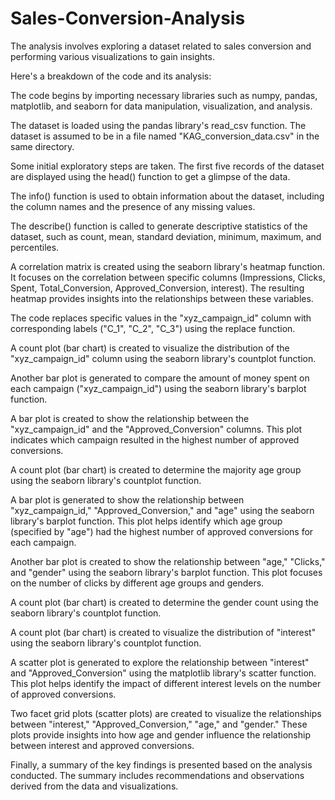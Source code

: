 # Sales-Conversion-Analysis

The analysis involves exploring a dataset related to sales conversion and performing various visualizations to gain insights.

Here's a breakdown of the code and its analysis:

The code begins by importing necessary libraries such as numpy, pandas, matplotlib, and seaborn for data manipulation, visualization, and analysis.

The dataset is loaded using the pandas library's read_csv function. The dataset is assumed to be in a file named "KAG_conversion_data.csv" in the same directory.

Some initial exploratory steps are taken. The first five records of the dataset are displayed using the head() function to get a glimpse of the data.

The info() function is used to obtain information about the dataset, including the column names and the presence of any missing values.

The describe() function is called to generate descriptive statistics of the dataset, such as count, mean, standard deviation, minimum, maximum, and percentiles.

A correlation matrix is created using the seaborn library's heatmap function. It focuses on the correlation between specific columns (Impressions, Clicks, Spent, Total_Conversion, Approved_Conversion, interest). The resulting heatmap provides insights into the relationships between these variables.

The code replaces specific values in the "xyz_campaign_id" column with corresponding labels ("C_1", "C_2", "C_3") using the replace function.

A count plot (bar chart) is created to visualize the distribution of the "xyz_campaign_id" column using the seaborn library's countplot function.

Another bar plot is generated to compare the amount of money spent on each campaign ("xyz_campaign_id") using the seaborn library's barplot function.

A bar plot is created to show the relationship between the "xyz_campaign_id" and the "Approved_Conversion" columns. This plot indicates which campaign resulted in the highest number of approved conversions.

A count plot (bar chart) is created to determine the majority age group using the seaborn library's countplot function.

A bar plot is generated to show the relationship between "xyz_campaign_id," "Approved_Conversion," and "age" using the seaborn library's barplot function. This plot helps identify which age group (specified by "age") had the highest number of approved conversions for each campaign.

Another bar plot is created to show the relationship between "age," "Clicks," and "gender" using the seaborn library's barplot function. This plot focuses on the number of clicks by different age groups and genders.

A count plot (bar chart) is created to determine the gender count using the seaborn library's countplot function.

A count plot (bar chart) is created to visualize the distribution of "interest" using the seaborn library's countplot function.

A scatter plot is generated to explore the relationship between "interest" and "Approved_Conversion" using the matplotlib library's scatter function. This plot helps identify the impact of different interest levels on the number of approved conversions.

Two facet grid plots (scatter plots) are created to visualize the relationships between "interest," "Approved_Conversion," "age," and "gender." These plots provide insights into how age and gender influence the relationship between interest and approved conversions.

Finally, a summary of the key findings is presented based on the analysis conducted. The summary includes recommendations and observations derived from the data and visualizations.

